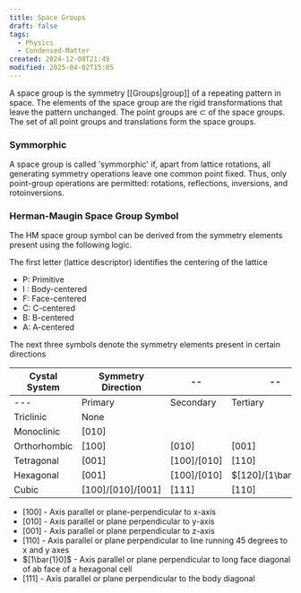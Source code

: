 ```yaml
---
title: Space Groups
draft: false
tags:
  - Physics
  - Condensed-Matter
created: 2024-12-08T21:49
modified: 2025-04-02T15:05
---
```


A space group is the symmetry [[Groups|group]] of a repeating pattern in space. The elements of the space group are the rigid transformations that leave the pattern unchanged. The point groups are $\subset$ of the space groups. The set of all point groups and translations form the space groups.
### Symmorphic 
A space group is called 'symmorphic' if, apart from lattice rotations, all generating symmetry operations leave one common point fixed. Thus, only point-group operations are permitted: rotations, reflections, inversions, and rotoinversions. 
### Herman-Maugin Space Group Symbol
The HM space group symbol can be derived from the symmetry elements present using the following logic.

The first letter (lattice descriptor) identifies the centering of the lattice
- P: Primitive
- I : Body-centered
- F: Face-centered
- C: C-centered
- B: B-centered
- A: A-centered

The next three symbols denote the symmetry elements present in certain directions

| Cystal System | Symmetry Direction  | --            | --                  |
| ------------- | ------------------- | ------------- | ------------------- |
| ---           | Primary             | Secondary     | Tertiary            |
| Triclinic     | None                |               |                     |
| Monoclinic    | $[010]$             |               |                     |
| Orthorhombic  | $[100]$             | $[010]$       | $[001]$             |
| Tetragonal    | $[001]$             | $[100]/[010]$ | $[110]$             |
| Hexagonal     | $[001]$             | $[100]/[010]$ | $[120]/[1\bar{1}0]$ |
| Cubic         | $[100]/[010]/[001]$ | $[111]$       | $[110]$             |
- $[100]$ - Axis parallel or plane-perpendicular to x-axis
- $[010]$ - Axis parallel or plane perpendicular to y-axis
- $[001]$ - Axis parallel or plane perpendicular to z-axis
- $[110]$ - Axis parallel or plane perpendicular to line running $45$ degrees to x and y axes
- $[1\bar{1}0]$ - Axis parallel or plane perpendicular to long face diagonal of ab face of a hexagonal cell
- $[111]$ - Axis parallel or plane perpendicular to the body diagonal